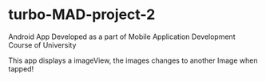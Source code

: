 # turbo-MAD-project-2
Android App Developed as a part of Mobile Application Development Course of University

This app displays a imageView, the images changes to another Image when tapped!
